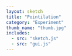 ```yaml
---
layout: sketch
title: "Pointilation" 
category: "Experiment" 
thumb_name: "thumb.jpg"
includes:
  - src: "sketch.js"
  - src: "gui.js"
---
```


<!-- 

  You can change the title, category and thumb as you like 
  (just make sure the folder contain a jpg for the thumb with the correct name)
  Do not change the first line "layout: sketch"

  If you need to customize this html page:
    1) delete the line "layout: sketch"
    2) copy the content of "/_layouts/sketch.html" below. 
    Make sure to leave one line of space between the markup above and the html code

-->